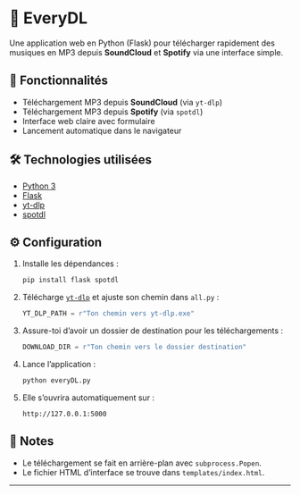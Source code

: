 # 🎵 EveryDL

Une application web en Python (Flask) pour télécharger rapidement des musiques en MP3 depuis **SoundCloud** et **Spotify** via une interface simple.

## 🚀 Fonctionnalités

- Téléchargement MP3 depuis **SoundCloud** (via `yt-dlp`)
- Téléchargement MP3 depuis **Spotify** (via `spotdl`)
- Interface web claire avec formulaire
- Lancement automatique dans le navigateur

## 🛠️ Technologies utilisées

- [Python 3](https://www.python.org/)
- [Flask](https://flask.palletsprojects.com/)
- [yt-dlp](https://github.com/yt-dlp/yt-dlp)
- [spotdl](https://github.com/spotDL/spotify-downloader)

## ⚙️ Configuration

1. Installe les dépendances :

    ```bash
    pip install flask spotdl
    ```

2. Télécharge [`yt-dlp`](https://github.com/yt-dlp/yt-dlp/releases) et ajuste son chemin dans `all.py` :

    ```python
    YT_DLP_PATH = r"Ton chemin vers yt-dlp.exe"
    ```

3. Assure-toi d’avoir un dossier de destination pour les téléchargements :

    ```python
    DOWNLOAD_DIR = r"Ton chemin vers le dossier destination"
    ```

4. Lance l’application :

    ```bash
    python everyDL.py
    ```

5. Elle s’ouvrira automatiquement sur :

    ```
    http://127.0.0.1:5000
    ```

## 📄 Notes

- Le téléchargement se fait en arrière-plan avec `subprocess.Popen`.
- Le fichier HTML d’interface se trouve dans `templates/index.html`.

---

